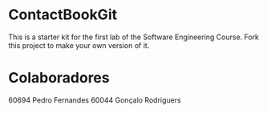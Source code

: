 # ContactBookGit
This is a starter kit for the first lab of the Software Engineering Course.
Fork this project to make your own version of it.

# Colaboradores
60694 Pedro Fernandes
60044 Gonçalo Rodriguers
